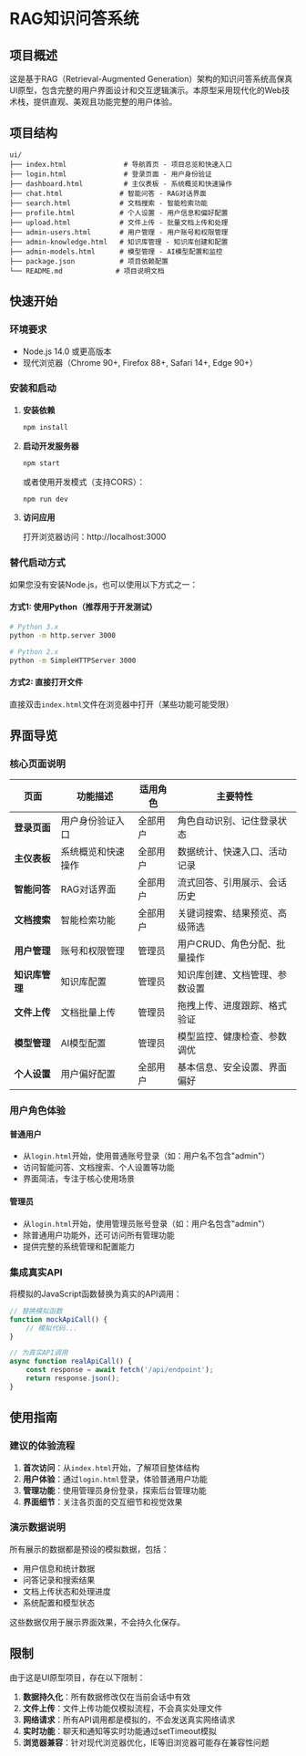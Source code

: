 # RAG知识问答系统

## 项目概述

这是基于RAG（Retrieval-Augmented Generation）架构的知识问答系统高保真UI原型，包含完整的用户界面设计和交互逻辑演示。本原型采用现代化的Web技术栈，提供直观、美观且功能完整的用户体验。

##  项目结构

```
ui/
├── index.html              # 导航首页 - 项目总览和快速入口
├── login.html              # 登录页面 - 用户身份验证
├── dashboard.html          # 主仪表板 - 系统概览和快速操作
├── chat.html              # 智能问答 - RAG对话界面
├── search.html            # 文档搜索 - 智能检索功能
├── profile.html           # 个人设置 - 用户信息和偏好配置
├── upload.html            # 文件上传 - 批量文档上传和处理
├── admin-users.html       # 用户管理 - 用户账号和权限管理
├── admin-knowledge.html   # 知识库管理 - 知识库创建和配置
├── admin-models.html      # 模型管理 - AI模型配置和监控
├── package.json           # 项目依赖配置
└── README.md             # 项目说明文档
```

##  快速开始

### 环境要求

- Node.js 14.0 或更高版本
- 现代浏览器（Chrome 90+, Firefox 88+, Safari 14+, Edge 90+）

### 安装和启动

1. **安装依赖**
   ```bash
   npm install
   ```

2. **启动开发服务器**
   ```bash
   npm start
   ```
   
   或者使用开发模式（支持CORS）：
   ```bash
   npm run dev
   ```

3. **访问应用**
  
   打开浏览器访问：http://localhost:3000

### 替代启动方式

如果您没有安装Node.js，也可以使用以下方式之一：

#### 方式1: 使用Python（推荐用于开发测试）

```bash
# Python 3.x
python -m http.server 3000

# Python 2.x
python -m SimpleHTTPServer 3000
```

#### 方式2: 直接打开文件

直接双击`index.html`文件在浏览器中打开（某些功能可能受限）

##  界面导览

### 核心页面说明

| 页面 | 功能描述 | 适用角色 | 主要特性 |
|------|---------|----------|-----------|
| **登录页面** | 用户身份验证入口 | 全部用户 | 角色自动识别、记住登录状态 |
| **主仪表板** | 系统概览和快速操作 | 全部用户 | 数据统计、快速入口、活动记录 |
| **智能问答** | RAG对话界面 | 全部用户 | 流式回答、引用展示、会话历史 |
| **文档搜索** | 智能检索功能 | 全部用户 | 关键词搜索、结果预览、高级筛选 |
| **用户管理** | 账号和权限管理 | 管理员 | 用户CRUD、角色分配、批量操作 |
| **知识库管理** | 知识库配置 | 管理员 | 知识库创建、文档管理、参数设置 |
| **文件上传** | 文档批量上传 | 管理员 | 拖拽上传、进度跟踪、格式验证 |
| **模型管理** | AI模型配置 | 管理员 | 模型监控、健康检查、参数调优 |
| **个人设置** | 用户偏好配置 | 全部用户 | 基本信息、安全设置、界面偏好 |

### 用户角色体验

#### 普通用户
- 从`login.html`开始，使用普通账号登录（如：用户名不包含"admin"）
- 访问智能问答、文档搜索、个人设置等功能
- 界面简洁，专注于核心使用场景

#### 管理员
- 从`login.html`开始，使用管理员账号登录（如：用户名包含"admin"）
- 除普通用户功能外，还可访问所有管理功能
- 提供完整的系统管理和配置能力

### 集成真实API
将模拟的JavaScript函数替换为真实的API调用：
```javascript
// 替换模拟函数
function mockApiCall() {
    // 模拟代码...
}

// 为真实API调用
async function realApiCall() {
    const response = await fetch('/api/endpoint');
    return response.json();
}
```

##  使用指南

### 建议的体验流程

1. **首次访问**：从`index.html`开始，了解项目整体结构
2. **用户体验**：通过`login.html`登录，体验普通用户功能
3. **管理功能**：使用管理员身份登录，探索后台管理功能
4. **界面细节**：关注各页面的交互细节和视觉效果

### 演示数据说明

所有展示的数据都是预设的模拟数据，包括：
- 用户信息和统计数据
- 问答记录和搜索结果  
- 文档上传状态和处理进度
- 系统配置和模型状态

这些数据仅用于展示界面效果，不会持久化保存。

##  限制

由于这是UI原型项目，存在以下限制：

1. **数据持久化**：所有数据修改仅在当前会话中有效
2. **文件上传**：文件上传功能仅模拟流程，不会真实处理文件
3. **网络请求**：所有API调用都是模拟的，不会发送真实网络请求
4. **实时功能**：聊天和通知等实时功能通过setTimeout模拟
5. **浏览器兼容**：针对现代浏览器优化，IE等旧浏览器可能存在兼容性问题
